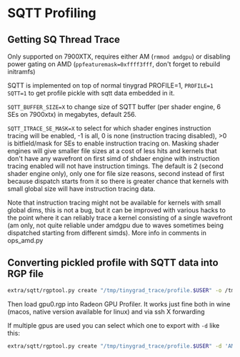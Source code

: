 # SQTT Profiling

## Getting SQ Thread Trace

Only supported on 7900XTX, requires either AM (`rmmod amdgpu`) or disabling power gating on AMD (`ppfeaturemask=0xffff3fff`, don't forget to rebuild initramfs)

SQTT is implemented on top of normal tinygrad PROFILE=1, `PROFILE=1 SQTT=1` to get profile pickle with sqtt data embedded in it.

`SQTT_BUFFER_SIZE=X` to change size of SQTT buffer (per shader engine, 6 SEs on 7900xtx) in megabytes, default 256.

`SQTT_ITRACE_SE_MASK=X` to select for which shader engines instruction tracing will be enabled, -1 is all, 0 is none (instruction tracing disabled), >0 is
bitfield/mask for SEs to enable instruction tracing on. Masking shader engines will give smaller file sizes at a cost of less hits and kernels that
don't have any wavefront on first simd of shdaer engine with instruction tracing enabled will not have instruction timings.
The default is 2 (second shader engine only), only one for file size reasons, second instead of first because dispatch starts from it so there is
greater chance that kernels with small global size will have instruction tracing data.
 
Note that instruction tracing might not be available for kernels with small global dims, this is not a bug, but it can be improved with various hacks
to the point where it can reliably trace a kernel consisting of a single wavefront (am only, not quite reliable under amdgpu due to waves sometimes
being dispatched starting from different simds). More info in comments in ops_amd.py

## Converting pickled profile with SQTT data into RGP file

```bash
extra/sqtt/rgptool.py create "/tmp/tinygrad_trace/profile.$USER" -o /tmp/gpu0.rgp
```

Then load gpu0.rgp into Radeon GPU Profiler. It works just fine both in wine (macos, native version available for linux) and via ssh X forwarding

If multiple gpus are used you can select which one to export with `-d` like this:

```bash
extra/sqtt/rgptool.py create "/tmp/tinygrad_trace/profile.$USER" -d 'AMD:5' -o /tmp/gpu5.rgp
```
